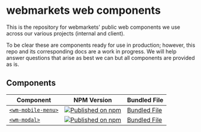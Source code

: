 # webmarkets web components

This is the repository for webmarkets' public web components we use across our various projects (internal and client).

To be clear these are components ready for use in production; however, this repo and its corresponding docs are a work in progress. We will help answer questions that arise as best we can but all components are provided as is.

## Components

| Component | NPM Version | Bundled File
| ----------| ----------- | ------------
| [`<wm-mobile-menu>`](https://github.com/Webmarkets/wm-web-components/tree/main/packages/wm-mobile-menu) | [![Published on npm](https://img.shields.io/npm/v/@webmarkets/wm-mobile-menu.svg)](https://www.npmjs.com/package/@webmarkets/wm-mobile-menu) | <a href="https://raw.githubusercontent.com/Webmarkets/wm-web-components/main/packages/wm-mobile-menu/dist/wm-mobile-menu.bundled.js" download="wm-mobile-menu.bundled.js">Bundled File</a>
| [`<wm-modal>`](https://github.com/Webmarkets/wm-web-components/tree/main/packages/wm-modal) | [![Published on npm](https://img.shields.io/npm/v/@webmarkets/wm-modal.svg)](https://www.npmjs.com/package/@webmarkets/wm-modal) | <a href="https://raw.githubusercontent.com/Webmarkets/wm-web-components/main/packages/wm-modal/dist/wm-modal.bundled.js" download>Bundled File</a>
